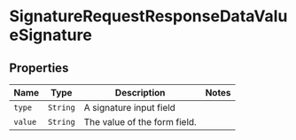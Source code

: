 

# SignatureRequestResponseDataValueSignature



## Properties

Name | Type | Description | Notes
------------ | ------------- | ------------- | -------------
| `type` | ```String``` |  A signature input field  |  |
| `value` | ```String``` |  The value of the form field.  |  |



